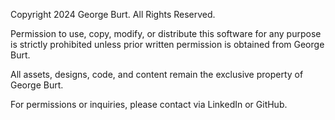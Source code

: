 Copyright 2024 George Burt. All Rights Reserved.

Permission to use, copy, modify, or distribute this software for any purpose is strictly prohibited unless prior written permission is obtained from George Burt.

All assets, designs, code, and content remain the exclusive property of George Burt.

For permissions or inquiries, please contact via LinkedIn or GitHub.
